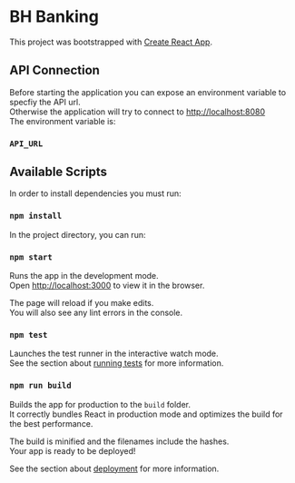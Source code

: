 # BH Banking

This project was bootstrapped with [Create React App](https://github.com/facebook/create-react-app).

## API Connection

Before starting the application you can expose an environment variable to specfiy the API url.\
Otherwise the application will try to connect to [http://localhost:8080](http://localhost:8080)\
The environment variable is:

### `API_URL`

## Available Scripts

In order to install dependencies you must run: 

### `npm install`


In the project directory, you can run:

### `npm start`

Runs the app in the development mode.\
Open [http://localhost:3000](http://localhost:3000) to view it in the browser.

The page will reload if you make edits.\
You will also see any lint errors in the console.

### `npm test`

Launches the test runner in the interactive watch mode.\
See the section about [running tests](https://facebook.github.io/create-react-app/docs/running-tests) for more information.

### `npm run build`

Builds the app for production to the `build` folder.\
It correctly bundles React in production mode and optimizes the build for the best performance.

The build is minified and the filenames include the hashes.\
Your app is ready to be deployed!

See the section about [deployment](https://facebook.github.io/create-react-app/docs/deployment) for more information.
